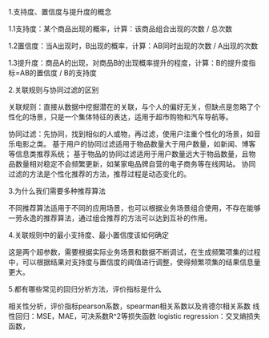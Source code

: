 1.支持度、置信度与提升度的概念

1.1支持度：某个商品出现的概率，计算：该商品组合出现的次数 / 总次数

1.2置信度：当A出现时，B出现的概率，计算：AB同时出现的次数 / A出现的次数

1.3提升度：商品A的出现，对商品B的出现概率提升的程度，计算：B的提升度指标=AB的置信度 / B的支持度

2.关联规则与协同过滤的区别

关联规则：直接从数据中挖掘潜在的关联，与个人的偏好无关，但缺点是忽略了个性化的场景，只是一个集体特征的表达，适用于超市购物和汽车导航等。

协同过滤：先协同，找到相似的人或物，再过滤，使用户注重个性化的场景，如音乐电影之类。
        基于用户的协同过滤适用于物品数量大于用户数量，如新闻、博客等信息类推荐系统；
        基于物品的协同过滤适用于用户数量远大于物品数量，且物品数量相对稳定不会频繁更新，如某家电品牌自营的电子商务等在线网站。
        协同过滤的方法是个性化推荐的方法，推荐过程是动态变化的。

3.为什么我们需要多种推荐算法

不同推荐算法适用于不同的应用场景，也可以根据业务场景组合使用，不存在能够一劳永逸的推荐算法，通过组合推荐的方法可以达到互补的作用。


4.关联规则中的最小支持度、最小置信度该如何确定

这是两个超参数，需要根据实际业务场景和数据不断调试，在生成频繁项集的过程中，可以根据结果对支持度与置信度的阈值进行调整，使得频繁项集的结果信息量更大。

5.都有哪些常见的回归分析方法，评价指标是什么

相关性分析，评价指标pearson系数，spearman相关系数以及肯德尔相关系数
线性回归：MSE，MAE，可决系数R^2等损失函数
logistic regression：交叉熵损失函数，
